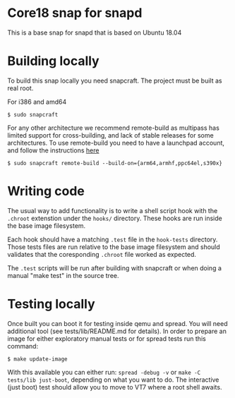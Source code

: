 # Core18 snap for snapd

This is a base snap for snapd that is based on Ubuntu 18.04

# Building locally

To build this snap locally you need snapcraft. The project must be built as real root. 

For i386 and amd64
```
$ sudo snapcraft
```

For any other architecture we recommend remote-build as multipass has limited
support for cross-building, and lack of stable releases for some architectures. 
To use remote-build you need to have a launchpad account, and follow the instructions [here](https://snapcraft.io/docs/remote-build)
```
$ sudo snapcraft remote-build --build-on={arm64,armhf,ppc64el,s390x}
```

# Writing code

The usual way to add functionality is to write a shell script hook
with the `.chroot` extenstion under the `hooks/` directory. These hooks
are run inside the base image filesystem.

Each hook should have a matching `.test` file in the `hook-tests`
directory. Those tests files are run relative to the base image
filesystem and should validates that the coresponding `.chroot` file
worked as expected.

The `.test` scripts will be run after building with snapcraft or when
doing a manual "make test" in the source tree.


# Testing locally

Once built you can boot it for testing inside qemu and spread. You will need
additional tool (see tests/lib/README.md for details). In order to prepare an
image for either exploratory manual tests or for spread tests run this command:

```
$ make update-image
```

With this available you can either run: `spread -debug -v` or `make -C
tests/lib just-boot`, depending on what you want to do. The interactive (just
boot) test should allow you to move to VT7 where a root shell awaits.
